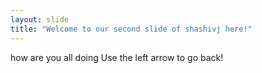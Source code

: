 ```yaml
---
layout: slide
title: "Welcome to our second slide of shashivj here!"
---
```

how are you all doing
Use the left arrow to go back!
